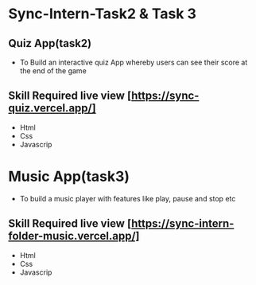 # Sync-Intern-Task2 & Task 3
## Quiz App(task2)
* To Build an interactive quiz App whereby users can see their score at the end of the game
## Skill Required live view [https://sync-quiz.vercel.app/]
* Html
* Css
* Javascrip

# Music App(task3)

* To build a music player with features like  play, pause and stop etc

## Skill Required live view [https://sync-intern-folder-music.vercel.app/]
* Html
* Css
* Javascrip
